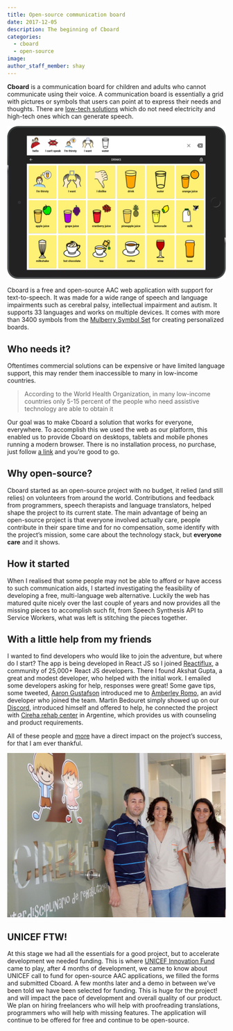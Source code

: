 ```yaml
---
title: Open-source communication board
date: 2017-12-05
description: The beginning of Cboard
categories:
  - cboard
  - open-source
image: 
author_staff_member: shay
---
```

**Cboard** is a communication board for children and adults who cannot communicate using their voice. A communication board is essentially a grid with pictures or symbols that users can point at to express their needs and thoughts. There are [low-tech solutions](https://www.youtube.com/watch?v=mnyv8h6J4rc) which do not need electricity and high-tech ones which can generate speech.

[![Cboard](/images/app/water-ipad-english.png)](https://shayc.github.io/cboard)

Cboard is a free and open-source AAC web application with support for text-to-speech. It was made for a wide range of speech and language impairments such as cerebral palsy, intellectual impairment and autism. It supports 33 languages and works on multiple devices. It comes with more than 3400 symbols from the [Mulberry Symbol Set](http://straight-street.com/) for creating personalized boards.

## Who needs it?

Oftentimes commercial solutions can be expensive or have limited language support, this may render them inaccessible to many in low-income countries.

> According to the World Health Organization, in many low-income countries only 5-15 percent of the people who need assistive technology are able to obtain it

Our goal was to make Cboard a solution that works for everyone, everywhere.
To accomplish this we used the web as our platform, this enabled us to provide Cboard on desktops, tablets and mobile phones running a modern browser. There is no installation process, no purchase, just follow [a link](https://shayc.github.io/cboard/) and you’re good to go.

## Why open-source?

Cboard started as an open-source project with no budget, it relied (and still relies) on volunteers from around the world. Contributions and feedback from programmers, speech therapists and language translators, helped shape the project to its current state. The main advantage of being an open-source project is that everyone involved actually care, people contribute in their spare time and for no compensation, some identify with the project’s mission, some care about the technology stack, but **everyone care** and it shows.

## How it started

When I realised that some people may not be able to afford or have access to such communication aids, I started investigating the feasibility of developing a free, multi-language web alternative. Luckily the web has matured quite nicely over the last couple of years and now provides all the missing pieces to accomplish such fit, from Speech Synthesis API to Service Workers, what was left is stitching the pieces together.

## With a little help from my friends

I wanted to find developers who would like to join the adventure, but where do I start? The app is being developed in React JS so I joined [Reactiflux](https://www.reactiflux.com/), a community of 25,000+ React JS developers. There I found Akshat Gupta, a great and modest developer, who helped with the initial work. I emailed some developers asking for help, responses were great! Some gave tips, some tweeted, [Aaron Gustafson](https://www.smashingmagazine.com/2017/02/experimenting-with-speechsynthesis/) introduced me to [Amberley Romo](https://www.aaron-gustafson.com/notebook/my-2017-mentees/), an avid developer who joined the team. Martin Bedouret simply showed up on our [Discord](https://discord.gg/TEH8uxh), introduced himself and offered to help, he connected the project with [Cireha rehab center](http://www.cireha.com.ar/index.asp) in Argentine, which provides us with counseling and product requirements.

All of these people and [more](https://github.com/shayc/cboard/graphs/contributors) have a direct impact on the project’s success, for that I am ever thankful.

![Cireha](/images/cireha-group-outside.jpg)

## UNICEF FTW!

At this stage we had all the essentials for a good project, but to accelerate development we needed funding. This is where [UNICEF Innovation Fund](https://unicefinnovationfund.org/) came to play, after 4 months of development, we came to know about UNICEF call to fund for open-source AAC applications, we filled the forms and submitted Cboard. A few months later and a demo in between we’ve been told we have been selected for funding. This is huge for the project! and will impact the pace of development and overall quality of our product. We plan on hiring freelancers who will help with proofreading translations, programmers who will help with missing features. The application will continue to be offered for free and continue to be open-source.

